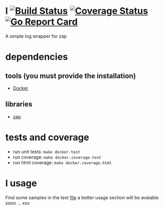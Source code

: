 # l [![Build Status](https://travis-ci.org/rjansen/l.svg?branch=master)](https://travis-ci.org/rjansen/l) [![Coverage Status](https://codecov.io/gh/rjansen/l/branch/master/graph/badge.svg)](https://codecov.io/gh/rjansen/l) [![Go Report Card](https://goreportcard.com/badge/github.com/rjansen/l)](https://goreportcard.com/report/github.com/rjansen/l)

A simple log wrapper for zap

# dependencies
## tools (you must provide the installation)
- [Docker](https://www.docker.com/)

## libraries
- [zap](https://github.com/uber-go/zap)

# tests and coverage
- run unit tests: `make docker.test`
- run coverage: `make docker.coverage.text`
- run html coverage: `make docker.coverage.html`

# l usage
Find some samples in the test [file](zap_test.go) a better usage section will be avaiable soon ...
xxx
